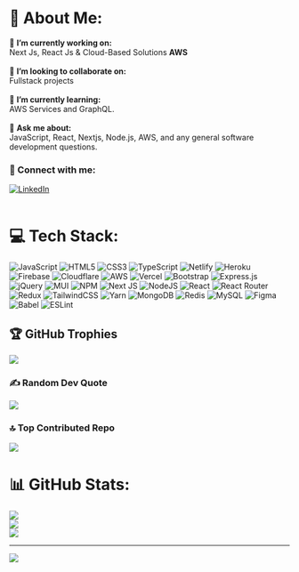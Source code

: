 # 💫 About Me:
🔭 **I’m currently working on:**  <br>Next Js, React Js & Cloud-Based Solutions **AWS**<br><br>👯 **I’m looking to collaborate on:**  <br>Fullstack projects<br><br>🌱 **I’m currently learning:**  <br> AWS Services and GraphQL.<br><br>💬 **Ask me about:**  <br>JavaScript, React, Nextjs, Node.js, AWS, and any general software development questions.



### 🤝 Connect with me:
<!-- [<img align="left" alt="LinkedIn" width="30px" src="https://raw.githubusercontent.com/peterthehan/peterthehan/master/assets/linkedin.svg" />](https://www.linkedin.com/in/sayedhasan7) -->
[![LinkedIn](https://img.shields.io/badge/-LinkedIn-blue?style=flat&logo=Linkedin&logoColor=white)](https://www.linkedin.com/in/sayedhasan7/)
<br />
<br />

# 💻 Tech Stack:
![JavaScript](https://img.shields.io/badge/-JavaScript-black?style=flat-square&logo=javascript)
![HTML5](https://img.shields.io/badge/-HTML5-black?style=flat-square&logo=html5&logoColor=white)
![CSS3](https://img.shields.io/badge/-CSS3-black?style=flat-square&logo=css3)
![TypeScript](https://img.shields.io/badge/-TypeScript-black?style=flat-square&logo=typescript)
![Netlify](https://img.shields.io/badge/-Netlify-black?style=flat-square&logo=netlify)
![Heroku](https://img.shields.io/badge/-Heroku-black?style=flat-square&logo=heroku)
![Firebase](https://img.shields.io/badge/-Firebase-black?style=flat-square&logo=firebase)
![Cloudflare](https://img.shields.io/badge/-Cloudflare-black?style=flat-square&logo=cloudflare)
![AWS](https://img.shields.io/badge/-AWS-black?style=flat-square&logo=amazon-aws)
![Vercel](https://img.shields.io/badge/-Vercel-black?style=flat-square&logo=vercel)
![Bootstrap](https://img.shields.io/badge/-Bootstrap-black?style=flat-square&logo=bootstrap)
![Express.js](https://img.shields.io/badge/-Express-black?style=flat-square&logo=express)
![jQuery](https://img.shields.io/badge/-jQuery-black?style=flat-square&logo=jquery)
![MUI](https://img.shields.io/badge/-Material--UI-black?style=flat-square&logo=material-ui)
![NPM](https://img.shields.io/badge/-NPM-black?style=flat-square&logo=npm)
![Next JS](https://img.shields.io/badge/-Next.js-black?style=flat-square&logo=next-dot-js)
![NodeJS](https://img.shields.io/badge/-Node.js-black?style=flat-square&logo=Node.js)
![React](https://img.shields.io/badge/-React-black?style=flat-square&logo=react)
![React Router](https://img.shields.io/badge/-React_Router-black?style=flat-square&logo=react-router)
![Redux](https://img.shields.io/badge/-Redux-black?style=flat-square&logo=redux)
![TailwindCSS](https://img.shields.io/badge/-Tailwind_CSS-black?style=flat-square&logo=tailwind-css)
![Yarn](https://img.shields.io/badge/-Yarn-black?style=flat-square&logo=yarn)
![MongoDB](https://img.shields.io/badge/-MongoDB-black?style=flat-square&logo=mongodb)
![Redis](https://img.shields.io/badge/-Redis-black?style=flat-square&logo=redis)
![MySQL](https://img.shields.io/badge/-MySQL-black?style=flat-square&logo=mysql)
![Figma](https://img.shields.io/badge/-Figma-black?style=flat-square&logo=figma)
![Babel](https://img.shields.io/badge/-Babel-black?style=flat-square&logo=babel)
![ESLint](https://img.shields.io/badge/-ESLint-black?style=flat-square&logo=eslint)


## 🏆 GitHub Trophies
![](https://github-profile-trophy.vercel.app/?username=sayedhasan7&theme=radical&no-frame=true&no-bg=false&margin-w=4)

### ✍️ Random Dev Quote
![](https://quotes-github-readme.vercel.app/api?type=horizontal&theme=radical)

### 🔝 Top Contributed Repo
![](https://github-contributor-stats.vercel.app/api?username=sayedhasan7&limit=5&theme=dark&combine_all_yearly_contributions=true)



# 📊 GitHub Stats:
![](https://github-readme-stats.vercel.app/api/top-langs/?username=sayedhasan7&theme=dark&hide_border=false&include_all_commits=false&count_private=false&layout=compact)</br>
![](https://github-readme-streak-stats.herokuapp.com/?user=sayedhasan7&theme=dark&hide_border=false)<br/>
![](https://github-readme-stats.vercel.app/api?username=sayedhasan7&theme=dark&hide_border=false&include_all_commits=false&count_private=false)<br/>

---
[![](https://visitcount.itsvg.in/api?id=sayedhasan7&icon=0&color=0)](https://visitcount.itsvg.in)

<!-- Proudly created with GPRM ( https://gprm.itsvg.in ) -->
